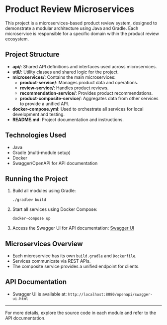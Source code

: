 
# Product Review Microservices

This project is a microservices-based product review system, designed to demonstrate a modular architecture using Java and Gradle. Each microservice is responsible for a specific domain within the product review ecosystem.

## Project Structure

- **api/**: Shared API definitions and interfaces used across microservices.
- **util/**: Utility classes and shared logic for the project.
- **microservices/**: Contains the main microservices:
  - **product-service/**: Manages product data and operations.
  - **review-service/**: Handles product reviews.
  - **recommendation-service/**: Provides product recommendations.
  - **product-composite-service/**: Aggregates data from other services to provide a unified API.
- **docker-compose.yml**: Used to orchestrate all services for local development and testing.
- **README.md**: Project documentation and instructions.

## Technologies Used
- Java
- Gradle (multi-module setup)
- Docker
- Swagger/OpenAPI for API documentation

## Running the Project
1. Build all modules using Gradle:
   ```sh
   ./gradlew build
   ```
2. Start all services using Docker Compose:
   ```sh
   docker-compose up
   ```
3. Access the Swagger UI for API documentation:
   [Swagger UI](http://localhost:8080/openapi/swagger-ui.html)

## Microservices Overview
- Each microservice has its own `build.gradle` and `Dockerfile`.
- Services communicate via REST APIs.
- The composite service provides a unified endpoint for clients.

## API Documentation
- Swagger UI is available at: `http://localhost:8080/openapi/swagger-ui.html`

---

For more details, explore the source code in each module and refer to the API documentation.

